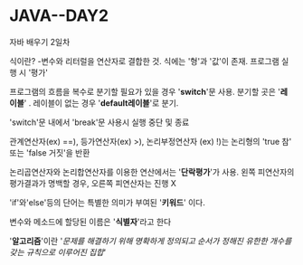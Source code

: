 # JAVA--DAY2
자바 배우기 2일차 

식이란? -변수와 리터럴을 연산자로 결합한 것. 식에는 '형'과 '값'이 존재. 프로그램 실행 시 '평가'

프로그램의 흐름을 복수로 분기할 필요가 있을 경우 '**switch**'문 사용. 분기할 곳은 '**레이블**' . 레이블이 없는 경우 '**default레이블**'로 분기.

'switch'문 내에서 'break'문 사용시 실행 중단 및 종료

관계연산자(ex) ==), 등가연산자(ex) >), 논리부정연산자 (ex) !)는 논리형의 'true 참' 또는 'false 거짓'을 반환

논리곱연산자와 논리합연산자를 이용한 연산에서는 '**단락평가**'가 사용. 왼쪽 피연산자의 평가결과가 명백할 경우, 오른쪽 피연산자는 진행 X

'if'와'else'등의 단어는 특별한 의미가 부여된 '**키워드**' 이다.

변수와 메소드에 할당된 이름은 '**식별자**'라고 한다

'**알고리즘**'이란  '*문제를 해결하기 위해 명확하게 정의되고 순서가 정해진 유한한 개수를 갖는 규칙으로 이루어진 집합*'

